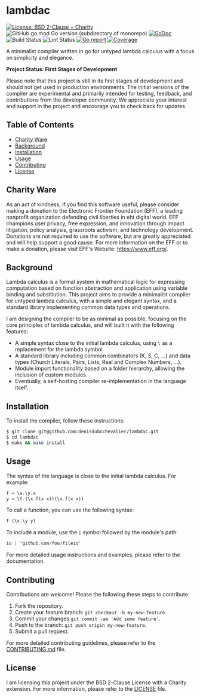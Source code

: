 # lambdac

[![License: BSD 2-Clause + Charity](https://img.shields.io/badge/License-BSD%202--Clause%20%2B%20Charity-blue)](blob/main/LICENSE)
![GitHub go.mod Go version (subdirectory of monorepo)](https://img.shields.io/github/go-mod/go-version/:user/:repo)
[![GoDoc](https://godoc.org/github.com/denisdubochevalier/lambdac?status.svg)](https://pkg.go.dev/github.com/denisdubochevalier/lambdac)
![Build Status](https://github.com/denisdubochevalier/lambdac/actions/workflows/go.yml/badge.svg)
![Lint Status](https://github.com/denisdubochevalier/lambdac/actions/workflows/golangci-lint.yml/badge.svg)
[![Go report](https://goreportcard.com/badge/github.com/denisdubochevalier/lambdac)](https://goreportcard.com/report/github.com/denisdubochevalier/lambdac)
[![Coverage](https://img.shields.io/codecov/c/github/denisdubochevalier/lambdac)](https://codecov.io/gh/denisdubochevalier/lambdac)

A minimalist compiler written in go for untyped lambda calculus with a focus on
simplicity and elegance.

**Project Status: First Stages of Development**

Please note that this project is still in its first stages of development and
should not get used in production environments. The initial versions of the
compiler are experimental and primarily intended for testing, feedback, and
contributions from the developer community. We appreciate your interest and
support in the project and encourage you to check back for updates.

## Table of Contents

- [Charity Ware](#charity-ware)
- [Background](#background)
- [Installation](#installation)
- [Usage](#usage)
- [Contributing](#contributing)
- [License](#license)

## Charity Ware

As an act of kindness, if you find this software useful, please consider making
a donation to the Electronic Frontier Foundation (EFF), a leading nonprofit
organization defending civil liberties in eht digital world. EFF champions user
privacy, free expression, and innovation through impact litigation, policy
analysis, grassroots activism, and technology development. Donations are not
required to use the software, but are greatly appreciated and will help support
a good cause. For more information on the EFF or to make a donation, please
visit EFF's Website: https://www.eff.org/.

## Background

Lambda calculus is a formal system in mathematical logic for expressing
computation based on function abstraction and application using variable binding
and substitution. This project aims to provide a minimalist compiler for untyped
lambda calculus, with a simple and elegant syntax, and a standard library
implementing common data types and operations.

I am designing the compiler to be as minimal as possible, focusing on the core
principles of lambda calculus, and will built it with the following features:

- A simple syntax close to the initial lambda calculus, using `\` as a
  replacement for the lambda symbol
- A standard library including common combinators (K, S, C, ...) and data types
  (Church Literals, Pairs, Lists, Real and Complex Numbers, ...).
- Module import functionality based on a folder hierarchy, allowing the
  inclusion of custom modules.
- Eventually, a self-hosting compiler re-implementation in the language itself.

## Installation

To install the compiler, follow these instructions:

```sh
$ git clone git@github.com:denisdubochevalier/lambdac.git
$ cd lambdac
$ make && make install
```

## Usage

The syntax of the language is close to the initial lambda calculus. For example:

```haskell
f = \x.\y.x
y = \f.(\x.f(x x))(\x.f(x x))
```

To call a function, you can use the following syntax:

```haskell
f (\x.\y.y)
```

To include a module, use the `|` symbol followed by the module's path:

```haskell
io | 'github.com/foo/fileio'
```

For more detailed usage instructions and examples, please refer to the
documentation.

## Contributing

Contributions are welcome! Please the following these steps to contribute:

1. Fork the repository.
2. Create your feature branch: `git checkout -b my-new-feature`.
3. Commit your changes `git commit -am 'Add some feature'`.
4. Push to the branch: `git push origin my-new-feature`.
5. Submit a pull request.

For more detailed contributing guidelines, please refer to the
[CONTRIBUTING.md](/blob/main/CONTRIBUTING.md) file.

## License

I am licensing this project under the BSD 2-Clause License with a Charity
extension. For more information, please refer to the
[LICENSE](/blob/main/LICENSE) file.
